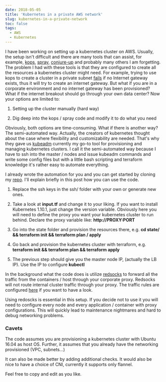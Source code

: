 ```yaml
---
date: 2018-05-05
title: 'Kubernetes in a private AWS network'
slug: kubernetes-in-a-private-network
toc: false
tags:
  - AWS
  - Kubernetes
---
```



I have been working on setting up a kubernetes cluster on AWS. Usually, the setup isn't difficult and there are many tools that can assist, for example, [kops](https://github.com/kubernetes/kops), [spray](https://github.com/kubernetes-incubator/kubespray), [conjure-up](https://github.com/kubernetes/kops) and probably many others I am forgetting. The problem I had with these tools is that they are configured to create all the resources a kubernetes cluster might need. For example, trying to use kops to create a cluster in a private subnet [fails](https://github.com/kubernetes/kops/issues/780) if no Internet gateway exists, thus it will try to create an internet gateway. But what if you are in a corporate environment and no internet gateway has been provisioned? What if the internet breakout should go through your own data center? Now your options are limited to:


1. Setting up the cluster manually (hard way)

2. Dig deep into the kops / spray code and modify it to do what you need 


Obviously, both options are time-consuming. What if there is another way? The semi-automated way. Actually, the creators of kubernetes thought about the case where flexibility and customizability are needed. That's why they gave us [kubeadm](https://kubernetes.io/docs/setup/independent/create-cluster-kubeadm/) currently my go-to tool for provisioning and managing kubernetes clusters. I call it the semi-automated way because I have to ssh into the master / nodes and issue kubeadm commands and write some config files but with a little bash scripting and terraform knowledge it's rather easy to automate everything.

<!--more-->


I already wrote the automation for you and you can get started by cloning my [repo](https://github.com/donchev7/kubernetes-private-aws). I'll explain briefly in this post how you can use the code.

1. Replace the ssh keys in the ssh/ folder with your own or generate new ones.

2. Take a look at **input.tf** and change it to your liking. If you want to install Kubernetes 1.10.1, just change the version variable. Obviously here you will need to define the proxy you want your kubernetes cluster to run behind. Declare the proxy variable like: **http://PROXY:PORT**

3. Go into the state folder and provision the resources there, e.g. **cd state/ && terraform init && terraform plan / apply**

4. Go back and provision the kubernetes cluster with terraform, e.g. **terraform init && terraform plan && terraform apply**

5. The previous step should give you the master node IP, (actually the LB IP). Use the IP to configure **kubectl**


In the background what the code does is utilize [redsocks](https://github.com/darkk/redsocks) to forward all the traffic from the containers / host through your corporate proxy. Redsocks will not route internal cluster traffic through your proxy. The traffic rules are configured [here](https://github.com/donchev7/kubernetes-private-aws/blob/master/scripts/install-redsocks.sh) if you want to have a look.


Using redoscks is essential in this setup. If you decide not to use it you will need to configure every node and every application / container with proxy configurations. This will quickly lead to maintenance nightmares and hard to debug networking problems.


### Cavets

The code assumes you are provisioning a kubernetes cluster with Ubuntu 16.04 as host OS. Further, it assumes that you already have the networking provisioned (VPC, subnets...)

It can also be made better by adding additional checks. It would also be nice to have a choice of CNI, currently it supports only flannel.

Feel free to copy and edit as you like.


